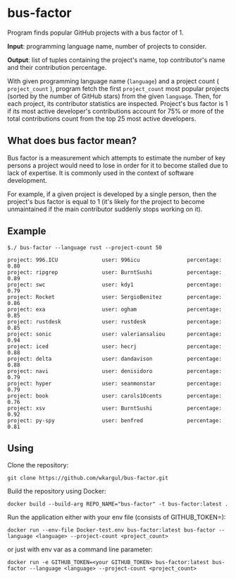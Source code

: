 # bus-factor 
Program finds popular GitHub projects with a bus factor of 1.

**Input**: programming language name, number of projects to consider.

**Output**: list of tuples containing the project's name, top contributor's name and their
contribution percentage.

With given programming language name (` language `) and a project count ( `project_count` ),
program fetch the first `project_count` most popular projects (sorted by the
number of GitHub stars) from the given `language`.
Then, for each project, its contributor statistics are inspected.
Project's bus factor is 1 if its most active developer's contributions
account for 75% or more of the total contributions count from the top 25 most active
developers.

## What does bus factor mean?
Bus factor is a measurement which attempts to estimate the number of key persons a
project would need to lose in order for it to become stalled due to lack of expertise. It is
commonly used in the context of software development.

For example, if a given project is developed by a single person, then the project's bus
factor is equal to 1 (it's likely for the project to become unmaintained if the main
contributor suddenly stops working on it).

## Example
```
$./ bus-factor --language rust --project-count 50

project: 996.ICU              user: 996icu               percentage: 0.80
project: ripgrep              user: BurntSushi           percentage: 0.89
project: swc                  user: kdy1                 percentage: 0.79
project: Rocket               user: SergioBenitez        percentage: 0.86
project: exa                  user: ogham                percentage: 0.85
project: rustdesk             user: rustdesk             percentage: 0.85
project: sonic                user: valeriansaliou       percentage: 0.94
project: iced                 user: hecrj                percentage: 0.88
project: delta                user: dandavison           percentage: 0.88
project: navi                 user: denisidoro           percentage: 0.79
project: hyper                user: seanmonstar          percentage: 0.79
project: book                 user: carols10cents        percentage: 0.76
project: xsv                  user: BurntSushi           percentage: 0.92
project: py-spy               user: benfred              percentage: 0.81
```
## Using

Clone the repository:

```git clone https://github.com/wkargul/bus-factor.git```

Build the repository using Docker:

```docker build --build-arg REPO_NAME="bus-factor" -t bus-factor:latest .```

Run the application either with your env file (consists of GITHUB_TOKEN=<your GITHUB_TOKEN>):

```docker run --env-file Docker-test.env bus-factor:latest bus-factor --language <language> --project-count <project_count>```

or just with env var as a command line parameter:

```docker run -e GITHUB_TOKEN=<your GITHUB_TOKEN> bus-factor:latest bus-factor --language <language> --project-count <project_count>```

